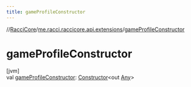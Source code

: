 ```yaml
---
title: gameProfileConstructor
---
```

//[RacciCore](../../index.html)/[me.racci.raccicore.api.extensions](index.html)/[gameProfileConstructor](game-profile-constructor.html)



# gameProfileConstructor



[jvm]\
val [gameProfileConstructor](game-profile-constructor.html): [Constructor](https://docs.oracle.com/javase/8/docs/api/java/lang/reflect/Constructor.html)&lt;out [Any](https://kotlinlang.org/api/latest/jvm/stdlib/kotlin/-any/index.html)&gt;




